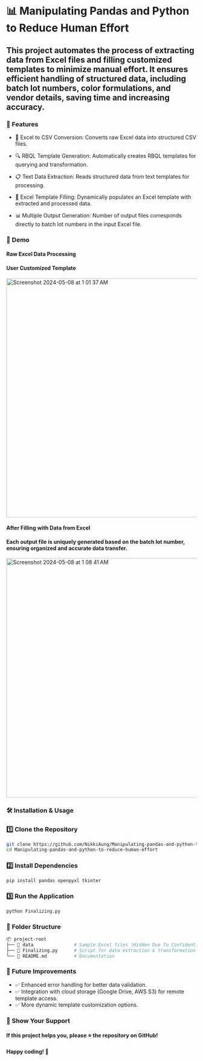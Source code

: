 # 📊 Manipulating Pandas and Python to Reduce Human Effort

## This project automates the process of extracting data from Excel files and filling customized templates to minimize manual effort. It ensures efficient handling of structured data, including batch lot numbers, color formulations, and vendor details, saving time and increasing accuracy.

### 🚀 Features

* 📑 Excel to CSV Conversion: Converts raw Excel data into structured CSV files.

* 🔍 RBQL Template Generation: Automatically creates RBQL templates for querying and transformation.

* 📋 Text Data Extraction: Reads structured data from text templates for processing.

* 📝 Excel Template Filling: Dynamically populates an Excel template with extracted and processed data.

* 📊 Multiple Output Generation: Number of output files corresponds directly to batch lot numbers in the input Excel file.

### 📸 Demo

#### Raw Excel Data Processing

#### User Customized Template
<img width="633" alt="Screenshot 2024-05-08 at 1 01 37 AM" src="https://github.com/NikkiAung/Manipulating-pandas-and-python-to-reduce-human-effort/assets/160472666/e28dab51-0ecf-4e80-b7f4-32b5cfeca694">

#### After Filling with Data from Excel
#### Each output file is uniquely generated based on the batch lot number, ensuring organized and accurate data transfer.
<img width="634" alt="Screenshot 2024-05-08 at 1 08 41 AM" src="https://github.com/NikkiAung/Manipulating-pandas-and-python-to-reduce-human-effort/assets/160472666/0e58e026-5587-4b51-aad6-87257549bc66">

### 🛠️ Installation & Usage

### 1️⃣ Clone the Repository

```bash
git clone https://github.com/NikkiAung/Manipulating-pandas-and-python-to-reduce-human-effort.git
cd Manipulating-pandas-and-python-to-reduce-human-effort
```

### 2️⃣ Install Dependencies

```bash
pip install pandas openpyxl tkinter
```

### 3️⃣ Run the Application

```bash
python Finalizing.py
```

### 📂 Folder Structure
```bash
📦 project-root
├── 📁 data               # Sample Excel files |Hidden Due To Confidential Rule With Client|
├── 📄 Finalizing.py      # Script for data extraction & transformation
└── 📄 README.md          # Documentation
```

### 🎯 Future Improvements

* ✅ Enhanced error handling for better data validation.
* ✅ Integration with cloud storage (Google Drive, AWS S3) for remote template access.
* ✅ More dynamic template customization options.

### 🌟 Show Your Support

#### If this project helps you, please ⭐ the repository on GitHub!
#### Happy coding! 🚀
